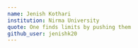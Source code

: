 ```yaml
---
name: Jenish Kothari
institution: Nirma University
quote: One finds limits by pushing them
github_user: jenishk20
---
```

